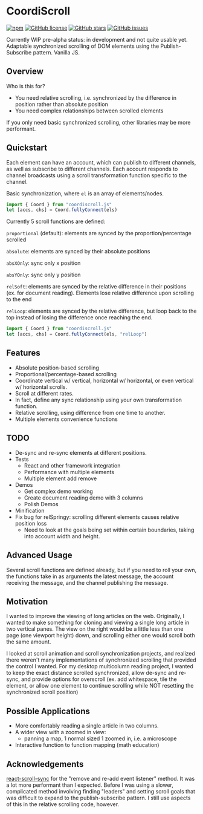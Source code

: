 # CoordiScroll
[![npm](https://img.shields.io/npm/v/coordiscroll)](https://www.npmjs.com/package/coordiscroll)
[![GitHub license](https://img.shields.io/github/license/jeffchiou/coordiscroll)](https://github.com/jeffchiou/coordiscroll/blob/master/LICENSE)
[![GitHub stars](https://img.shields.io/github/stars/jeffchiou/coordiscroll)](https://github.com/jeffchiou/coordiscroll/stargazers)
[![GitHub issues](https://img.shields.io/github/issues/jeffchiou/coordiscroll)](https://github.com/jeffchiou/coordiscroll/issues)

Currently WIP pre-alpha status: in development and not quite usable yet. Adaptable synchronized scrolling of DOM elements using the Publish-Subscribe pattern. Vanilla JS.



## Overview

Who is this for?

- You need relative scrolling, i.e. synchronized by the difference in position rather than absolute position
- You need complex relationships between scrolled elements

If you only need basic synchronized scrolling, other libraries may be more performant.

## Quickstart

Each element can have an account, which can publish to different channels, as well as subscribe to different channels. Each account responds to channel broadcasts using a scroll transformation function specific to the channel.

Basic synchronization, where `el` is an array of elements/nodes.

```javascript
import { Coord } from "coordiscroll.js"
let [accs, chs] = Coord.fullyConnect(els)
```
Currently 5 scroll functions are defined:

`proportional` (default): elements are synced by the proportion/percentage scrolled

`absolute`: elements are synced by their absolute positions

`absXOnly`: sync only x position

`absYOnly`: sync only y position

`relSoft`: elements are synced by the relative difference in their positions (ex. for document reading). Elements lose relative difference upon scrolling to the end

`relLoop`: elements are synced by the relative difference, but loop back to the top instead of losing the difference once reaching the end.

```javascript
import { Coord } from "coordiscroll.js"
let [accs, chs] = Coord.fullyConnect(els, "relLoop")
```



## Features

- Absolute position-based scrolling
- Proportional/percentage-based scrolling
- Coordinate vertical w/ vertical, horizontal w/ horizontal, or even vertical w/ horizontal scrolls.
- Scroll at different rates.
- In fact, define any sync relationship using your own transformation function.
- Relative scrolling, using difference from one time to another. 
- Multiple elements convenience functions

## TODO

- De-sync and re-sync elements at different positions.
- Tests
  - React and other framework integration
  - Performance with multiple elements
  - Multiple element add remove
- Demos
  - Get complex demo working
  - Create document reading demo with 3 columns
  - Polish Demos
- Minification
- Fix bug for relSpringy: scrolling different elements causes relative position loss
  - Need to look at the goals being set within certain boundaries, taking into account width and height.

## Advanced Usage

Several scroll functions are defined already, but if you need to roll your own, the functions take in as arguments the latest message, the account receiving the message, and the channel publishing the message.

## Motivation

I wanted to improve the viewing of long articles on the web. Originally, I wanted to make something for cloning and viewing a single long article in two vertical panes. The view on the right would be a little less than one page (one viewport height) down, and scrolling either one would scroll both the same amount.

I looked at scroll animation and scroll synchronization projects, and realized there weren't many implementations of synchronized scrolling that provided the control I wanted. For my desktop multicolumn reading project, I wanted to keep the exact distance scrolled synchronized, allow de-sync and re-sync, and provide options for overscroll (ex. add whitespace, tile the element, or allow one element to continue scrolling while NOT resetting the synchronized scroll position)

## Possible Applications

- More comfortably reading a single article in two columns.
- A wider view with a zoomed in view:
  - panning a map, 1 normal sized 1 zoomed in, i.e. a microscope
- Interactive function to function mapping (math education)

## Acknowledgements

[react-scroll-sync](https://www.npmjs.com/package/react-scroll-sync) for the "remove and re-add event listener" method. It was a lot more performant than I expected. Before I was using a slower, complicated method involving finding "leaders" and setting scroll goals that was difficult to expand to the publish-subscribe pattern. I still use aspects of this in the relative scrolling code, however.